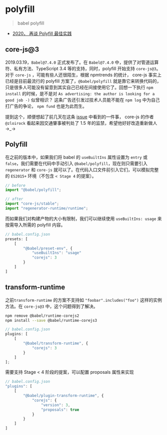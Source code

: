 # polyfill

> babel polyfill

- [2020， 再谈 Polyfill 最佳实践](https://www.thjiang.com/2020/03/24/2020%EF%BC%8C-%E5%86%8D%E8%B0%88-Polyfill-%E6%9C%80%E4%BD%B3%E5%AE%9E%E8%B7%B5/)

## core-js@3

2019.03.19，`Babel@7.4.0` 正式发布了。在 `Babel@7.4.0` 中，提供了对管道运算符、私有方法、TypeScript 3.4 等的支持，同时，polyfill 开始支持 `core-js@3`。对于 `core-js` ，可能有些人还很陌生，根据 npmtrends 的统计， core-js 事实上已经是目前最流行的 polyfill 方案了，`@babel/polyfill` 就是靠它来转换代码的，只是很多人可能没有留意到其实自己已经在间接使用它了。回想一下执行 `npm install` 的时候，是不是对 `As advertising: the author is looking for a good job -)` 似曾相识？ 这条广告还引发过技术人员能不能在 `npm log` 中为自己打广告的争论， `npm fund` 也是为此而生。

提到这个，顺便想起了前几天在这条 [issue](https://github.com/zloirock/core-js/issues/767) 中看到的一件事， core-js 的作者 `@zloirock` 看起来因交通肇事被判处了 1.5 年的监禁，希望他好好改造重新做人 →_→

## Polyfill

在之前的版本中，如果我们将 babel 的 `useBuiltIns` 属性设置为 `entry` 或 `false`，我们需要在代码中手动引入 `@babel/polyfill`，现在则只需要引入 `regenerator` 和 `core-js` 就可以了。在代码入口文件前引入它们，可以模拟完整的 `ES2015+` 环境（不包含 `< Stage 4` 的提案）。

```js
// before
import "@babel/polyfill";

// after
import "core-js/stable";
import "regenerator-runtime/runtime";

```

而如果我们对构建产物的大小有限制，我们可以继续使用 `useBuiltIns: usage` 来按需导入所需的 polyfill 内容。

```js
// babel.config.json
presets: [
    [
        "@babel/preset-env", {
            "useBuiltIns": "usage"
            "corejs": 3
        }
    ]
]
```

## transform-runtime

之前`transform-runtime` 的方案不支持如 `"foobar".includes("foo")` 这样的实例方法。在 `core-js@3` 中，这个问题得到了解决。

```bash
npm remove @babel/runtime-corejs2
npm install --save @babel/runtime-corejs3

```

```js
// babel.config.json
plugins: [
    [
        "@babel/transform-runtime", {
            "corejs": 3
        }
    ]
];
```

需要支持 Stage < 4 阶段的提案，可以配置 proposals 属性来实现

```js
// babel.config.json
"plugins": [
    [
        "@babel/plugin-transform-runtime", {
            "corejs": {
                "version": 3,
                "proposals": true
            }
        }
    ]
]
```
